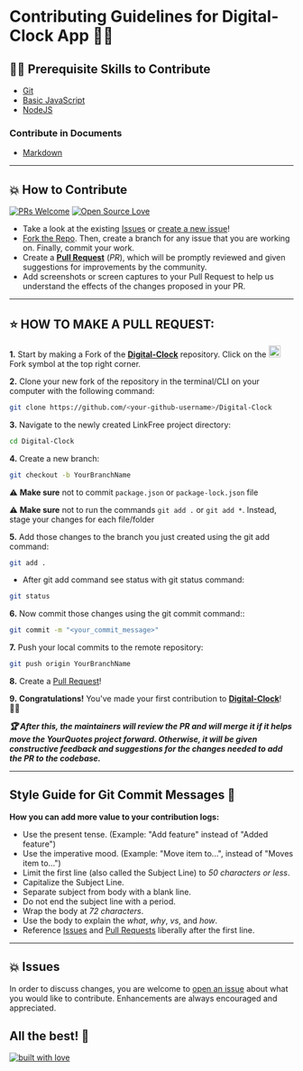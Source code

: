 # Contributing Guidelines for Digital-Clock App 👨‍💻

## 👨‍💻 Prerequisite Skills to Contribute

- [Git](https://git-scm.com/)
- [Basic JavaScript](https://developer.mozilla.org/en-US/docs/Web/JavaScript)
- [NodeJS](https://nodejs.org/)

### Contribute in Documents

- [Markdown](https://www.markdownguide.org/basic-syntax/)

---

## 💥 How to Contribute

[![PRs Welcome](https://img.shields.io/badge/PRs-welcome-brightgreen.svg?style=flat-square)](https://github.com/hafeez25/Digital-Clock/pulls)
[![Open Source Love](https://badges.frapsoft.com/os/v1/open-source.png?v=103)](https://github.com/hafeez25/Digital-Clock/)

- Take a look at the existing [Issues](https://github.com/hafeez25/Digital-Clock/issues) or [create a new issue](https://github.com/hafeez25/Digital-Clock/issues/new/choose)!
- [Fork the Repo](https://github.com/hafeez25/Digital-Clock/fork). Then, create a branch for any issue that you are working on. Finally, commit your work.
- Create a **[Pull Request](https://github.com/hafeez25/Digital-Clock/compare)** (_PR_), which will be promptly reviewed and given suggestions for improvements by the community.
- Add screenshots or screen captures to your Pull Request to help us understand the effects of the changes proposed in your PR.

---

## ⭐ HOW TO MAKE A PULL REQUEST:

**1.** Start by making a Fork of the [**Digital-Clock**](https://github.com/hafeez25/Digital-Clock) repository. Click on the <a href="https://github.com/hafeez25/Digital-Clock/fork"><img src="https://i.imgur.com/G4z1kEe.png" height="21" width="21"></a>Fork symbol at the top right corner.

**2.** Clone your new fork of the repository in the terminal/CLI on your computer with the following command:

```bash
git clone https://github.com/<your-github-username>/Digital-Clock
```

**3.** Navigate to the newly created LinkFree project directory:

```bash
cd Digital-Clock
```

**4.** Create a new branch:

```bash
git checkout -b YourBranchName
```

⚠️ **Make sure** not to commit `package.json` or `package-lock.json` file

⚠️ **Make sure** not to run the commands `git add .` or `git add *`. Instead, stage your changes for each file/folder

**5.** Add those changes to the branch you just created using the git add command:

```bash
git add .
```

- After git add command see status with git status command:

```bash
git status
```

**6.** Now commit those changes using the git commit command::

```bash
git commit -m "<your_commit_message>"
```

**7.** Push your local commits to the remote repository:

```bash
git push origin YourBranchName
```

**8.** Create a [Pull Request](https://help.github.com/en/github/collaborating-with-issues-and-pull-requests/creating-a-pull-request)!

**9.** **Congratulations!** You've made your first contribution to [**Digital-Clock**](https://github.com/hafeez25/Digital-Clock/graphs/contributors)! 🙌🏼

**_:trophy: After this, the maintainers will review the PR and will merge it if it helps move the YourQuotes project forward. Otherwise, it will be given constructive feedback and suggestions for the changes needed to add the PR to the codebase._**

---

## Style Guide for Git Commit Messages :memo:

**How you can add more value to your contribution logs:**

- Use the present tense. (Example: "Add feature" instead of "Added feature")
- Use the imperative mood. (Example: "Move item to...", instead of "Moves item to...")
- Limit the first line (also called the Subject Line) to _50 characters or less_.
- Capitalize the Subject Line.
- Separate subject from body with a blank line.
- Do not end the subject line with a period.
- Wrap the body at _72 characters_.
- Use the body to explain the _what_, _why_, _vs_, and _how_.
- Reference [Issues](https://github.com/hafeez25/Digital-Clock/issues) and [Pull Requests](https://github.com/hafeez25/Digital-Clock/pulls) liberally after the first line.

---

## 💥 Issues

In order to discuss changes, you are welcome to [open an issue](https://github.com/hafeez25/Digital-Clock/issues/new/choose) about what you would like to contribute. Enhancements are always encouraged and appreciated.

## All the best! 🥇

[![built with love](https://forthebadge.com/images/badges/built-with-love.svg)](https://github.com/hafeez25/Digital-Clock)
